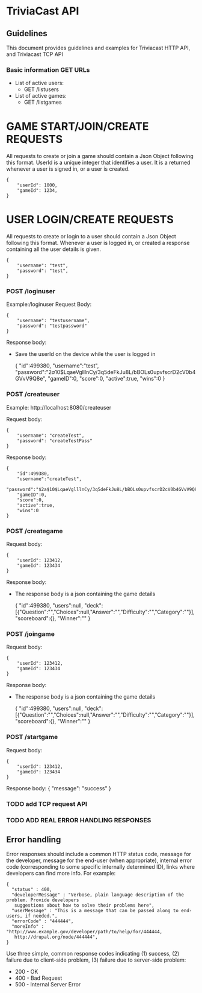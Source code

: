 # TriviaCast API

## Guidelines

This document provides guidelines and examples for Triviacast HTTP API, and Triviacast TCP API

### Basic information GET URLs
* List of active users:
    * GET /listusers
* List of active games:
    * GET /listgames

# GAME START/JOIN/CREATE REQUESTS

All requests to create or join a game should contain a Json Object following this format. UserId is a unique integer that identifies a user. It is a returned whenever a user is signed in, or a user is created.
    
    {
        "userId": 1000,
        "gameId": 1234,
    }


# USER LOGIN/CREATE REQUESTS
All requests to create or login to a user should contain a Json Object following this format. Whenever a user is logged in, or created a response containing all the user details is given.

    {
        "username": "test",
        "password": "test",
    }


### POST /loginuser

Example:/loginuser
Request Body: 

    {
        "username": "testusername",
        "password": "testpassword"
    }

Response body:
 * Save the userId on the device while the user is logged in
 

    {
            "id":499380,
            "username":"test",
            "password":"$2a$10$LqaeVglllnCy/3q5deFkJu8L/bBOLs0upvfscrD2cV0b4GVvV9Q8e",
            "gameID":0,
            "score":0,
            "active":true,
            "wins":0
    }


  
          

### POST /createuser

Example: http://localhost:8080/createuser

Request body: 

    {
        "username": "createTest",
        "password": "createTestPass"
    }  

Response body:

    {
        "id":499380,
        "username":"createTest",
        "password":"$2a$10$LqaeVglllnCy/3q5deFkJu8L/bBOLs0upvfscrD2cV0b4GVvV9Q8e",
        "gameID":0,
        "score":0,
        "active":true,
        "wins":0
    }


### POST /creategame 
Request body: 

    {
        "userId": 123412,
        "gameId": 123434
    }  

Response body:
* The response body is a json containing the game details 

    {
        "id":499380,
        "users":null,
        "deck":[{"Question":"","Choices":null,"Answer":"","Difficulty":"","Category":""}],
        "scoreboard":{},
        "Winner":""
    }

### POST /joingame
Request body: 

    {
        "userId": 123412,
        "gameId": 123434
    }  

Response body:
* The response body is a json containing the game details 


    {
        "id":499380,
        "users":null,
        "deck":[{"Question":"","Choices":null,"Answer":"","Difficulty":"","Category":""}],
        "scoreboard":{},
        "Winner":""
    }

### POST /startgame 
Request body: 

    {
        "userId": 123412,
        "gameId": 123434
    }  
    
Response body: 
    {
        "message": "success"
    }

### TODO add TCP request API

### TODO ADD REAL ERROR HANDLING RESPONSES

## Error handling

Error responses should include a common HTTP status code, message for the developer, message for the end-user (when appropriate), internal error code (corresponding to some specific internally determined ID), links where developers can find more info. For example:

    {
      "status" : 400,
      "developerMessage" : "Verbose, plain language description of the problem. Provide developers
       suggestions about how to solve their problems here",
      "userMessage" : "This is a message that can be passed along to end-users, if needed.",
      "errorCode" : "444444",
      "moreInfo" : "http://www.example.gov/developer/path/to/help/for/444444,
       http://drupal.org/node/444444",
    }

Use three simple, common response codes indicating (1) success, (2) failure due to client-side problem, (3) failure due to server-side problem:
* 200 - OK
* 400 - Bad Request
* 500 - Internal Server Error


